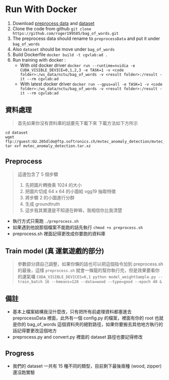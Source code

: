 # Run With Docker 

1. Download [preprocess data](https://drive.google.com/file/d/1omH4LxKuxPlq2sDxKt_VjPSu0qP8yjir/view?usp=sharing) and [dataset](https://drive.google.com/file/d/1J752eYmySgCPJJ7HHAMy8KC9vkN_cxoa/view?usp=sharing)
2. Clone the code from github `git clone https://github.com/roger199585/bag_of_words.git`
3. The preprocess data should rename to `preprocessData` and put it under `bag_of_words`
4. Also `dataset` should be move under `bag_of_words`
5. Build Dockerfile `docker build -t cgvlab:ad .`
6. Run training with docker :
    - With old docker driver `docker run --runtime=nvidia -e CUDA_VISIBLE_DEVICE=0,1,2,3 -e TASK=1 -v <code folder>:/ws_data/nctu/bag_of_words -v <result folder>:/result -it --rm cgvlab:ad`
    - With latest docker driver `docker run --gpus=all -e TASK=1 -v <code folder>:/ws_data/nctu/bag_of_words -v <result folder>:/result -it --rm cgvlab:ad`


## 資料處理
> 首先如果你沒有資料庫的話要先下載下來
> 下載方法如下方所示
```
cd dataset
wget ftp://guest:GU.205dldo@ftp.softronics.ch/mvtec_anomaly_detection/mvtec_anomaly_detection.tar.xz
tar xvf mvtec_anomaly_detection.tar.xz
```

## Preprocess
> 這邊包含了 5 個步驟
> 1. 先把圖片轉換乘 1024 的大小
> 2. 把圖片切成 64 x 64 的小圖給 vgg19 抽取特徵
> 3. 將步驟 2 的小圖進行分群
> 4. 生成 groundtruth
> 5. 這步我其實還是不知道在幹嘛，我相信你比我清楚
- 執行方式只需跑 `./preprocess.sh`
- 如果遇到他說那個檔案不能跑的話先執行 `chmod +x preprocess.sh`
- preprocess.sh 裡面記得更改成你要跑的資料庫

## Train model (真 運氣遊戲的部分)
> 參數部分請自己調整，如果你懶的話也可以把這個指令加到 preprocess.sh 的最後，這樣 `preprocess.sh` 就會一條龍的幫你執行完，但是效果要看你的運氣囉
`CUDA_VISIBLE_DEVICES=0,1 python model_weightSample.py --train_batch 16 --kmeans=128 --data=wood --type=good --epoch 40 &`

## 備註
- 基本上檔案結構我沒什麼改，只有把所有前處理資料都塞進去 preprocessData 裡面，此外有一個 config.py 的檔案，裡面有你的 root 也就是你的 bag_of_words 這個資料夾的絕對路徑，如果你要搬去其他地方執行的話記得要更改這個地方 
- preprocess.py and convert.py 裡面的 dataset 路徑也要記得修改

## Progress
- 我們的 dataset 一共有 15 種不同的類型，目前剩下最後兩種 (wood, zipper) 還沒跑實驗